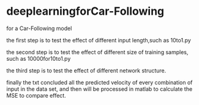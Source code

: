 # deeplearningforCar-Following
for a Car-Following model

the first step is to test the effect of different input length,such as 10to1.py

the second step is to test the effect of different size of training samples, such as 10000for10to1.py

the third step is to test the effect of different network structure.


finally the txt concluded all the predicted velocity of every combination of input in the data set, and then will be processed in matlab to calculate the MSE to compare effect.
